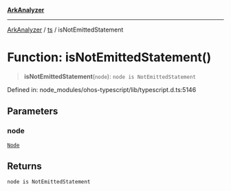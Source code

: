 [**ArkAnalyzer**](../../../../README.md)

***

[ArkAnalyzer](../../../../globals.md) / [ts](../README.md) / isNotEmittedStatement

# Function: isNotEmittedStatement()

> **isNotEmittedStatement**(`node`): `node is NotEmittedStatement`

Defined in: node\_modules/ohos-typescript/lib/typescript.d.ts:5146

## Parameters

### node

[`Node`](../interfaces/Node.md)

## Returns

`node is NotEmittedStatement`
